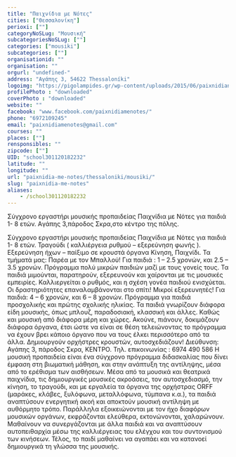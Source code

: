 ```yaml
---
title: "Παιχνίδια με Νότες"
cities: ["Θεσσαλονίκη"]
perioxi: [""]
categoryNoSLug: "Μουσική"
subcategoriesNoSLug: [""]
categories: ["mousiki"]
subcategories: [""]
organisationid: ""
organisation: ""
orgurl: "undefined-"
address: "Αγάπης 3, 54622 Thessaloníki"
logoimg: "https://pigolampides.gr/wp-content/uploads/2015/06/paixnidianotes.jpg"
profilePhoto : "downloaded"
coverPhoto : "downloaded"
website: ""
facebook: "www.facebook.com/paixnidiamenotes/"
phone: "6972109245"
email: "paixnidiamenotes@gmail.com"
courses: ""
places: [""]
rensponsibles: ""
zipcode: [""]
UID: "school301120182232"
latitude: ""
longitude: ""
url: "paixnidia-me-notes/thessaloniki/mousiki/"
slug: "paixnidia-me-notes"
aliases:
    - /school301120182232
---
```



Σύγχρονο εργαστήρι μουσικής προπαιδείας Παιχνίδια με Νότες για παιδιά 1- 8 ετών. Aγάπης 3,πάροδος Σκρα,στο κέντρο της πόλης.

Σύγχρονο εργαστήρι μουσικής προπαιδείας Παιχνίδια με Νότες για παιδιά 1- 8 ετών. Τραγούδι ( καλλιέργεια ρυθμού – εξερεύνηση φωνής ). Εξερεύνηση ήχων – παίξιμο σε κρουστά όργανα Κίνηση, Παιχνίδι. Τα τμήματά μας: Παρέα με τον Μπαλλού! Για παιδιά : 1 – 2.5 χρονών, και 2.5 – 3.5 χρονών. Πρόγραμμα πολύ μικρών παιδιών μαζί με τους γονείς τους. Τα παιδιά μιμούνται, παρατηρούν, εξερευνούν και χαίρονται με τις μουσικές εμπειρίες. Καλλιεργείται ο ρυθμός, και η σχέση γονέα παιδιού ενισχύεται. Οι δραστηριότητες επαναλαμβάνονται στο σπίτι! Μικροί εξερευνητές! Για παιδιά: 4 – 6 χρονών, και 6 – 8 χρονών. Πρόγραμμα για παιδιά προσχολικής και πρώτης σχολικής ηλικίας. Τα παιδιά γνωρίζουν διάφορα είδη μουσικής, όπως μπλουζ, παραδοσιακή, κλασσική και άλλες. Καθώς και μουσική από διάφορα μέρη και χώρες. Ακούνε, πιάνουν, δοκιμάζουν διάφορα όργανα, έτσι ώστε να είναι σε θέση τελειώνοντας το πρόγραμμα να έχουν βρει κάποιο όργανο που να τους έλκει περισσότερο από τα άλλα. Δημιουργούν ορχήστρες κρουστών, αυτοσχεδιάζουν! Διεύθυνση: Αγάπης 3, πάροδος Σκρα, ΚΕΝΤΡΟ. Τηλ. επικοινωνίας : 6974 490 586 Η μουσική προπαιδεία είναι ένα σύγχρονο πρόγραμμα διδασκαλίας που δίνει έμφαση στη βιωματική μάθηση, και στην ανάπτυξη της αντίληψης, μέσα από το ερέθισμα των αισθήσεων. Μέσα από τα μουσικά και θεατρικά παιχνίδια, τις δημιουργικές μουσικές ακροάσεις, τον αυτοσχεδιασμό, την κίνηση, το τραγούδι, και με εργαλεία τα όργανα της ορχήστρας ORFF (μαράκες, κλάβες, ξυλόφωνα, μεταλλόφωνα, τύμπανα κ.α.), τα παιδιά αναπτύσουν ενεργητική ακοή και αποκτούν μουσική αντίληψη με αυθόρμητο τρόπο. Παράλληλα εξοικειώνονται με τον ήχο διαφόρων μουσικών οργάνων, εκφράζονται ελεύθερα, εκτονώνονται, χαλαρώνουν. Μαθαίνουν να συνεργάζονται με άλλα παιδιά και να αναπτύσουν αυτοπειθαρχία μέσω της καλλιέργειας του ελέγχου και του συντονισμού των κινήσεων. Τέλος, το παιδί μαθαίνει να αγαπάει και να κατανοεί δημιουργικά τη γλώσσα της μουσικής.